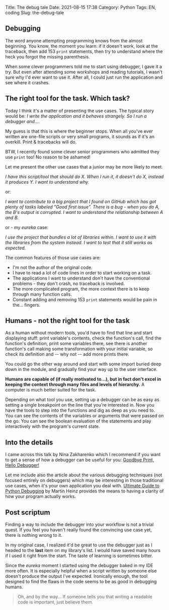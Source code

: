 Title: The debug tale
Date: 2021-08-15 17:38
Category: Python
Tags: EN, coding
Slug: the-debug-tale

## Debugging

The word anyone attempting programming knows from the almost beginning.
You know, the moment you learn: if it doesn't work, look at the traceback, then add 153 `print` statements, then try to understand where the heck you forgot the missing parenthesis.

When some clever programmers told me to start using debugger, I gave it a try. 
But even after attending some workshops and reading tutorials, I wasn't sure why I'd ever want to use it.
After all, I could just run the application and see where it crashes.

## The right tool for the task. Which task?

Today I think it's a matter of presenting the use cases.
The typical story would be: *I write the application and it behaves strangely. So I run a debugger and...*.

My guess is that this is where the beginner stops. 
When all you've ever written are one-file scripts or very small programs, it sounds as if it's an overkill. Print & tracebacks will do. 

BTW, I recently found some clever senior programmers who admitted they use `print` too! No reason to be ashamed!

Let me present the other use cases that a junior may be more likely to meet.

*I have this script/tool that should do X. When I run it, it doesn't do X, instead it produces Y. I want to understand why.*

or: 

*I want to contribute to a big project that I found on GitHub which has got plenty of tasks labeled "Good first issue". There is a bug - when you do A, the B's output is corrupted. I want to understand the relationship between A and B.*
 
or - my _eureka_ case:

*I use the project that bundles a lot of libraries within. I want to use it with the libraries from the system instead. I want to test that it still works as expected.*

The common features of those use cases are:

- I'm not the author of the original code.
- I have to read a lot of code lines in order to start working on a task.
- The applications I want to understand don't have the conventional problems - they don't crash, no traceback is involved.
- The more complicated program, the more context there is to keep through many function calls.
- Constant adding and removing 153 `print` statements would be pain in the... fingers.

## Humans - not the right tool for the task

As a human without modern tools, you'd have to find that line and start displaying stuff: print variable's contents, check the function's call, find the function's definition, print some variables there, see there is another function's call making some transformation with your initial variable, so check its definition and -- why not -- add more prints there.

You could go the other way around and start with some import buried deep down in the module, and gradually find your way up to the user interface.

**Humans are capable of (if really motivated to...), but in fact don't excel in keeping the context through many files and levels of hierarchy.**
A computer is much better suited for the task. 

Depending on what tool you use, setting up a debugger can be as easy as setting a single breakpoint on the line that you're interested in. 
Now you have the tools to step into the functions and dig as deep as you need to.
You can see the contents of the variables or arguments that were passed on the go.
You can see the boolean evaluation of the statements and play interactively with the program's current state.

## Into the details

I came across this talk by Nina Zakharenko which I recommend if you want to get a sense of how a debugger can be useful for you: [Goodbye Print, Hello Debugger!](https://www.youtube.com/watch?v=5AYIe-3cD-s)

Let me include also the article about the various debugging techniques (not focused entirely on debuggers) which may be interesting in those traditional use cases, when it's your own application you deal with. [Ultimate Guide to Python Debugging](https://towardsdatascience.com/ultimate-guide-to-python-debugging-854dea731e1b) by Martin Heinz provides the means to having a clarity of how your program actually works. 

## Post scriptum

Finding a way to include the debugger into your workflow is not a trivial quest.
If you feel you haven't really found the convincing use case yet, there is nothing wrong to it.

In my original case, I realized it'd be great to use the debugger just as I headed to the **last** item on my library's list.
I would have saved many hours if I used it right from the start.
The taste of learning is sometimes bitter.

Since the _eureka_ moment I started using the debugger baked in my IDE more often. 
It is especially helpful when a script written by someone else doesn't produce the output I've expected. 
Ironically enough, the tool designed to find the flaws in the code seems to be as good in debugging humans.

> Oh, and by the way... If someone tells you that writing a readable code is important, just believe them.